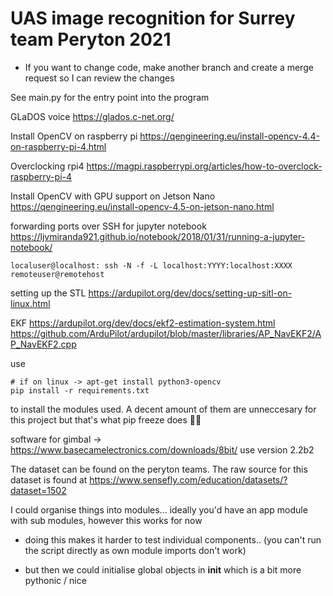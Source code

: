 # UAS image recognition for Surrey team Peryton 2021

- If you want to change code, make another branch and create a merge request so I can review the changes


See main.py for the entry point into the program

GLaDOS voice https://glados.c-net.org/ 

Install OpenCV on raspberry pi https://qengineering.eu/install-opencv-4.4-on-raspberry-pi-4.html

Overclocking rpi4 https://magpi.raspberrypi.org/articles/how-to-overclock-raspberry-pi-4

Install OpenCV with GPU support on Jetson Nano https://qengineering.eu/install-opencv-4.5-on-jetson-nano.html

forwarding ports over SSH for jupyter notebook https://ljvmiranda921.github.io/notebook/2018/01/31/running-a-jupyter-notebook/
```
localuser@localhost: ssh -N -f -L localhost:YYYY:localhost:XXXX remoteuser@remotehost
```

setting up the STL
https://ardupilot.org/dev/docs/setting-up-sitl-on-linux.html

EKF
https://ardupilot.org/dev/docs/ekf2-estimation-system.html
https://github.com/ArduPilot/ardupilot/blob/master/libraries/AP_NavEKF2/AP_NavEKF2.cpp



use 
```
# if on linux -> apt-get install python3-opencv
pip install -r requirements.txt
```
to install the modules used. A decent amount of them are unneccesary for this project but that's what pip freeze does 🤷‍♀️

software for gimbal -> https://www.basecamelectronics.com/downloads/8bit/ use version 2.2b2


The dataset can be found on the peryton teams.
The raw source for this dataset is found at https://www.sensefly.com/education/datasets/?dataset=1502


I could organise things into modules... ideally you'd have an app module with sub modules, however this works for now

- doing this makes it harder to test individual components.. (you can't run the script directly as own module imports don't work)

- but then we could initialise global objects in __init__ which is a bit more pythonic / nice



